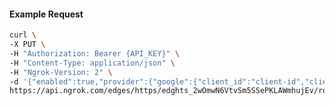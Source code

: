 <!-- Code generated for API Clients. DO NOT EDIT. -->

#### Example Request

```bash
curl \
-X PUT \
-H "Authorization: Bearer {API_KEY}" \
-H "Content-Type: application/json" \
-H "Ngrok-Version: 2" \
-d '{"enabled":true,"provider":{"google":{"client_id":"client-id","client_secret":"client-secret","email_addresses":["alan@example.com"],"scopes":["profile","email","https://www.googleapis.com/auth/userinfo.email"]}}}' \
https://api.ngrok.com/edges/https/edghts_2wOmwN6VtvSm5SSePKLAWmhujEv/routes/edghtsrt_2wOmwOqi083Z4SHDR0BhAo1YoUG/oauth
```
